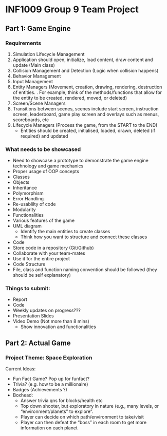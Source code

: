 # INF1009 Group 9 Team Project

## Part 1: Game Engine

### Requirements

1. Simulation Lifecycle Management 
2. Application should open, initialize, load content, draw content and update (Main class)
3. Collision Management and Detection (Logic when collision happens)
4. Behavior Management
5. Input Management
6. Entity Managers (Movement, creation, drawing, rendering, destruction of entities. . For example, think of the methods/functions that allow for the entity to be created, rendered, moved, or deleted)
7. Screen/Scene Managers 
8. Transitions between scenes, scenes include start screen, instruction screen, leaderboard, game play screen and overlays such as menus, scoreboards, etc
9. Lifecycle Managers (Process the game, from the START to the END)
    - Entities should be created, initialised, loaded, drawn, deleted (if required) and updated
    
### What needs to be showcased

- Need to showcase a prototype to demonstrate the game engine technology and
game mechanics
- Proper usage of OOP concepts
- Classes
- Objects 
- Inheritance
- Polymorphism
- Error Handling
- Re-usablilty of code
- Modularity
- Functionalities
- Various features of the game
- UML diagram
  - Identify the main entities to create classes
  - Think how you want to structure and connect these classes
- Code
- Store code in a repository (Git/Github)
- Collaborate with your team-mates
- Use it for the entire project
- Code Structure
- File, class and function naming convention should be followed (they should be self explanatory)

### Things to submit:
- Report
- Code
- Weekly updates on progress???
- Presentation Slides
- Video Demo (Not more than 8 mins)
  - Show innovation and functionalities
    
## Part 2: Actual Game

### Project Theme: Space Exploration

Current Ideas: 
- Fun Fact Game?  Pop up for funfact?
- Trivia? (e.g. how to be a millionaire)
- Badges (Achievements ?)
- Boxhead:	
  - Answer trivia qns for blocks/health etc
  - Top down shooter, but exploratory in nature (e.g., many levels, or “environment/planets” to explore”. 
  - Player can decide on which path/environment to take/visit
  - Player can then defeat the “boss” in each room to get more information on each planet
